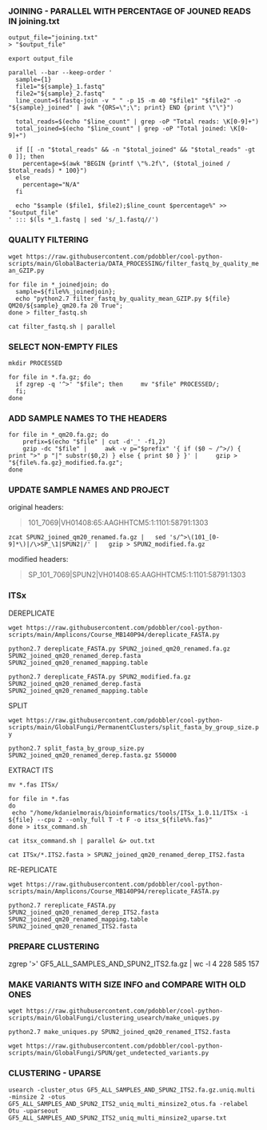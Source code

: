 
### JOINING - PARALLEL WITH PERCENTAGE OF JOUNED READS IN joining.txt

```
output_file="joining.txt"
> "$output_file"

export output_file

parallel --bar --keep-order '
  sample={1}
  file1="${sample}_1.fastq"
  file2="${sample}_2.fastq"
  line_count=$(fastq-join -v " " -p 15 -m 40 "$file1" "$file2" -o "${sample}_joined" | awk "{ORS=\";\"; print} END {print \"\"}")

  total_reads=$(echo "$line_count" | grep -oP "Total reads: \K[0-9]+")
  total_joined=$(echo "$line_count" | grep -oP "Total joined: \K[0-9]+")

  if [[ -n "$total_reads" && -n "$total_joined" && "$total_reads" -gt 0 ]]; then
    percentage=$(awk "BEGIN {printf \"%.2f\", ($total_joined / $total_reads) * 100}")
  else
    percentage="N/A"
  fi

  echo "$sample ($file1, $file2);$line_count $percentage%" >> "$output_file"
' ::: $(ls *_1.fastq | sed 's/_1.fastq//')
```

### QUALITY FILTERING

`wget https://raw.githubusercontent.com/pdobbler/cool-python-scripts/main/GlobalBacteria/DATA_PROCESSING/filter_fastq_by_quality_mean_GZIP.py`

```
for file in *_joinedjoin; do
  sample=${file%%_joinedjoin};  
  echo "python2.7 filter_fastq_by_quality_mean_GZIP.py ${file} QM20/${sample}_qm20.fa 20 True"; 
done > filter_fastq.sh

cat filter_fastq.sh | parallel
```

### SELECT NON-EMPTY FILES

```
mkdir PROCESSED

for file in *.fa.gz; do
  if zgrep -q '^>' "$file"; then     mv "$file" PROCESSED/;   
  fi;
done
```

### ADD SAMPLE NAMES TO THE HEADERS


```
for file in *_qm20.fa.gz; do
    prefix=$(echo "$file" | cut -d'_' -f1,2)
    gzip -dc "$file" |     awk -v p="$prefix" '{ if ($0 ~ /^>/) { print ">" p "|" substr($0,2) } else { print $0 } }' |     gzip > "${file%.fa.gz}_modified.fa.gz"; 
done
```

### UPDATE SAMPLE NAMES AND PROJECT

original headers:  
>101_7069|VH01408:65:AAGHHTCM5:1:1101:58791:1303


`zcat SPUN2_joined_qm20_renamed.fa.gz |   sed 's/^>\(101_[0-9]*\)|/\>SP_\1|SPUN2|/' |   gzip > SPUN2_modified.fa.gz`

modified headers:  
>SP_101_7069|SPUN2|VH01408:65:AAGHHTCM5:1:1101:58791:1303


### ITSx

DEREPLICATE

`wget https://raw.githubusercontent.com/pdobbler/cool-python-scripts/main/Amplicons/Course_MB140P94/dereplicate_FASTA.py`

`python2.7 dereplicate_FASTA.py SPUN2_joined_qm20_renamed.fa.gz SPUN2_joined_qm20_renamed_derep.fasta SPUN2_joined_qm20_renamed_mapping.table`

`python2.7 dereplicate_FASTA.py SPUN2_modified.fa.gz SPUN2_joined_qm20_renamed_derep.fasta SPUN2_joined_qm20_renamed_mapping.table`

SPLIT

`wget https://raw.githubusercontent.com/pdobbler/cool-python-scripts/main/GlobalFungi/PermanentClusters/split_fasta_by_group_size.py`

`python2.7 split_fasta_by_group_size.py SPUN2_joined_qm20_renamed_derep.fasta.gz 550000`

EXTRACT ITS

`mv *.fas ITSx/`

```
for file in *.fas
do
 echo "/home/kdanielmorais/bioinformatics/tools/ITSx_1.0.11/ITSx -i ${file} --cpu 2 --only_full T -t F -o itsx_${file%%.fas}"
done > itsx_command.sh

cat itsx_command.sh | parallel &> out.txt
```

`cat ITSx/*.ITS2.fasta > SPUN2_joined_qm20_renamed_derep_ITS2.fasta`

RE-REPLICATE

`wget https://raw.githubusercontent.com/pdobbler/cool-python-scripts/main/Amplicons/Course_MB140P94/rereplicate_FASTA.py`

`python2.7 rereplicate_FASTA.py SPUN2_joined_qm20_renamed_derep_ITS2.fasta SPUN2_joined_qm20_renamed_mapping.table SPUN2_joined_qm20_renamed_ITS2.fasta`

### PREPARE CLUSTERING

zgrep '>' GF5_ALL_SAMPLES_AND_SPUN2_ITS2.fa.gz | wc -l
4 228 585 157


### MAKE VARIANTS WITH SIZE INFO and COMPARE WITH OLD ONES

`wget https://raw.githubusercontent.com/pdobbler/cool-python-scripts/main/GlobalFungi/clustering_usearch/make_uniques.py`

`python2.7 make_uniques.py SPUN2_joined_qm20_renamed_ITS2.fasta` 

`wget https://raw.githubusercontent.com/pdobbler/cool-python-scripts/main/GlobalFungi/SPUN/get_undetected_variants.py`

### CLUSTERING - UPARSE

`usearch -cluster_otus GF5_ALL_SAMPLES_AND_SPUN2_ITS2.fa.gz.uniq.multi -minsize 2 -otus GF5_ALL_SAMPLES_AND_SPUN2_ITS2_uniq_multi_minsize2_otus.fa -relabel Otu -uparseout GF5_ALL_SAMPLES_AND_SPUN2_ITS2_uniq_multi_minsize2_uparse.txt`








